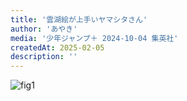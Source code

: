 ```yaml
---
title: '雲湖絵が上手いヤマシタさん'
author: 'あやき'
media: '少年ジャンプ＋ 2024-10-04 集英社'
createdAt: 2025-02-05
description: ''
---
```


![fig1](https://i.gyazo.com/de428abb3f6716e90b4664c827875160.png)

